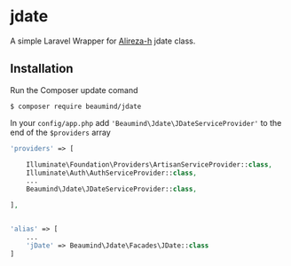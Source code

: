 # jdate
A simple Laravel Wrapper for [Alireza-h](http://github.com/alireza-h) jdate class.

## Installation

Run the Composer update comand

    $ composer require beaumind/jdate

In your `config/app.php` add `'Beaumind\Jdate\JDateServiceProvider'` to the end of the `$providers` array

```php
'providers' => [

    Illuminate\Foundation\Providers\ArtisanServiceProvider::class,
    Illuminate\Auth\AuthServiceProvider::class,
    ...
    Beaumind\Jdate\JDateServiceProvider::class,

],


'alias' => [
    ...
    'jDate' => Beaumind\Jdate\Facades\JDate::class
]
```
